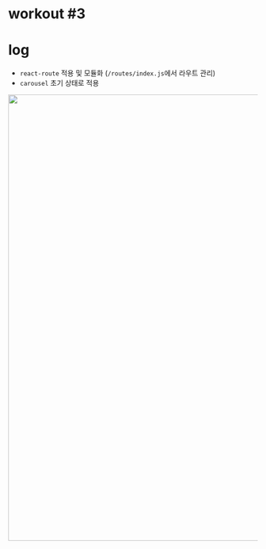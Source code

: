 # workout #3

# log
- `react-route` 적용 및 모듈화 (`/routes/index.js`에서 라우트 관리)
- `carousel` 초기 상태로 적용
  
<img src="https://github.com/user-attachments/assets/616161ba-95c3-488b-851a-b3732ffae9e7" width="900"/>
